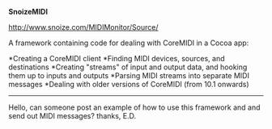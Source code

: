 **SnoizeMIDI**

http://www.snoize.com/MIDIMonitor/Source/

A framework containing code for dealing with CoreMIDI in a Cocoa app:

*Creating a CoreMIDI client
*Finding MIDI devices, sources, and destinations
*Creating "streams" of input and output data, and hooking them up to inputs and outputs
*Parsing MIDI streams into separate MIDI messages
*Dealing with older versions of CoreMIDI (from 10.1 onwards)


----

Hello, can someone post an example of how to use this framework and and send out MIDI messages? thanks, E.D.
